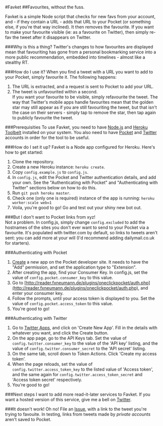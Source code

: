 #Favket
##Favourites, without the fuss.

Favket is a simple Node script that checks for new favs from your account, and - if they contain a URL - adds that URL to your Pocket (or something else, if you're that way inclined). It then removes the favourite. If you want to make your favourite visible (ie: as a favourite on Twitter), then simply re-fav the tweet after it disappears on Twitter.

###Why is this a thing?
Twitter's changes to how favourites are displayed mean that favouriting has gone from a personal bookmarking service into a more public recommendation, embedded into timelines - almost like a stealthy RT.

###How do I use it?
When you find a tweet with a URL you want to add to your Pocket, simply favourite it. The following happens:  
1. The URL is extracted, and a request is sent to Pocket to add your URL.  
2. The tweet is unfavourited within a second.  
If you want your favourite to be visible, simply refavourite the tweet. The way that Twitter's mobile apps handle favourites mean that the golden star may still appear as if you are still favouriting the tweet, but that isn't the case on their servers - simply tap to remove the star, then tap again to publicly favourite the tweet. 

###Prerequisities
To use Favket, you need to have [Node.js](http://nodejs.org/) and [Heroku Toolbelt](https://toolbelt.heroku.com/) installed on your system. You also need to have [Pocket](https://getpocket.com) and [Twitter](https://twitter.com) accounts in order for the tool to be useful.  

###How do I set it up?
Favket is a Node app configured for Heroku. Here's how to get started:  
1. Clone the repository.  
2. Create a new Heroku instance: `heroku create`.  
3. Copy `config.example.js` to `config.js`.  
4. In `config.js`, edit the Pocket and Twitter authentication details, and add your own. See the "Authenticating with Pocket" and "Authenticating with Twitter" sections below on how to do this.
5. Run `git push heroku master`.  
6. Check one (only one is required) instance of the app is running: `heroku worker:scale web=1`  
7. Voila, you're good to go! Go and test out your shiny new bot out.

###But I don't want to Pocket links from xyz!  
Not a problem. In config.js, simply change `config.excluded` to add the hostnames of the sites you don't ever want to send to your Pocket via a favourite. It's populated with twitter.com by default, so links to tweets aren't sent: you can add more at your will (I'd recommend adding dailymail.co.uk for starters).

###Authenticating with Pocket
1. [Create](http://getpocket.com/developer/apps/new) a new app on the Pocket developer site. It needs to have the "Add" permission, and set the application type to "Extension".
2. After creating the app, find your Consumer Key. In config.js, set the value of `config.pocket.consumer_key` to this value.  
3. Go to [http://reader.fxneumann.de/plugins/oneclickpocket/auth.php](http://reader.fxneumann.de/plugins/oneclickpocket/auth.php), and enter your consumer key.  
4. Follow the prompts, until your access token is displayed to you. Set the value of `config.pocket.access_token` to this value.
5. You're good to go!

###Authenticating with Twitter
1. Go to [Twitter Apps](https://apps.twitter.com/), and click on 'Create New App'. Fill in the details with whatever you want, and click the Create button.  
2. On the app page, go to the API Keys tab. Set the value of `config.twitter.consumer_key` to the value of the 'API key' listing, and the value of `config.twitter.consumer_secret` to the 'API secret' listing.
3. On the same tab, scroll down to Token Actions. Click 'Create my access token'.
4. When the page reloads, set the value of `config.twitter.access_token_key` to the listed value of 'Access token', and the same again for `config.twitter.access_token_secret` and 'Access token secret' respectively.  
5. You're good to go!  

###Next steps
I want to add more read-it-later services to Favket. If you want a hosted version of this service, give me a bell on [Twitter](http://twitter.com/mightyshakerjnr).

###It doesn't work!
Oh no! File an [Issue](https://github.com/hyl/Favket/issues), with a link to the tweet you're trying to favouite. In testing, links from tweets made by *private accounts* aren't saved to Pocket.
